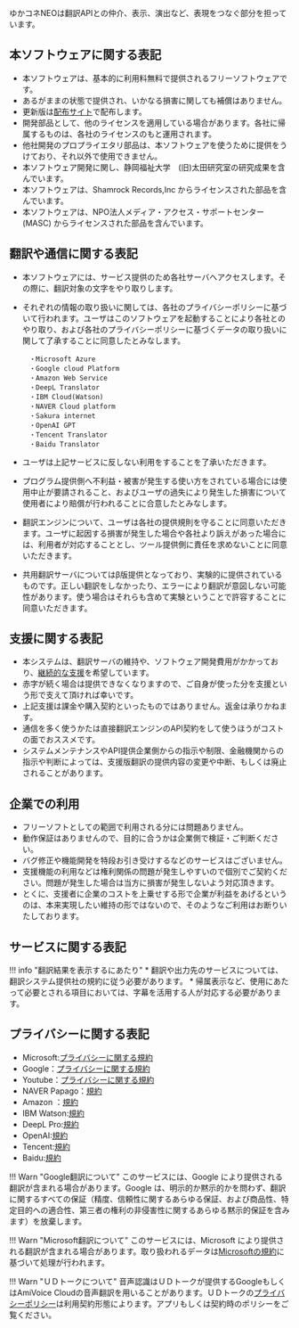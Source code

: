 ゆかコネNEOは翻訳APIとの仲介、表示、演出など、表現をつなぐ部分を担っています。

## 本ソフトウェアに関する表記

* 本ソフトウェアは、基本的に利用料無料で提供されるフリーソフトウェアです。
* あるがままの状態で提供され、いかなる損害に関しても補償はありません。
* 更新版は[配布サイト](https://nmori.github.io/yncneo-Docs/download/)で配布します。　
* 開発部品として、他のライセンスを適用している場合があります。各社に帰属するものは、各社のライセンスのもと運用されます。
* 他社開発のプロプライエタリ部品は、本ソフトウェアを使うために提供をうけており、それ以外で使用できません。
* 本ソフトウェア開発に関し、静岡福祉大学　(旧)太田研究室の研究成果を含んでいます。
* 本ソフトウェアは、Shamrock Records,Inc からライセンスされた部品を含んでいます。
* 本ソフトウェアは、NPO法人メディア・アクセス・サポートセンター(MASC) からライセンスされた部品を含んでいます。

## 翻訳や通信に関する表記

* 本ソフトウェアには、サービス提供のため各社サーバへアクセスします。その際に、翻訳対象の文字をやり取りします。

* それぞれの情報の取り扱いに関しては、各社のプライバシーポリシーに基づいて行われます。ユーザはこのソフトウェアを起動することにより各社とのやり取り、および各社のプライバシーポリシーに基づくデータの取り扱いに関して了承することに同意したとみなします。

    ```text
    　・Microsoft Azure
    　・Google cloud Platform
    　・Amazon Web Service
    　・DeepL Translator
    　・IBM Cloud(Watson)
    　・NAVER Cloud platform
    　・Sakura internet
    　・OpenAI GPT
    　・Tencent Translator
    　・Baidu Translator
    ```

* ユーザは上記サービスに反しない利用をすることを了承いただきます。
* プログラム提供側へ不利益・被害が発生する使い方をされている場合には使用中止が要請されること、およびユーザの過失により発生した損害について使用者により賠償が行われることに合意したとみなします。
　
* 翻訳エンジンについて、ユーザは各社の提供規則を守ることに同意いただきます。ユーザに起因する損害が発生した場合や各社より訴えがあった場合には、利用者が対応することとし、ツール提供側に責任を求めないことに同意いただきます。
　
* 共用翻訳サーバについてはβ版提供となっており、実験的に提供されているものです。正しい翻訳をしなかったり、エラーにより翻訳が意図しない可能性があります。使う場合はそれらも含めて実験ということで許容することに同意いただきます。

## 支援に関する表記

* 本システムは、翻訳サーバの維持や、ソフトウェア開発費用がかかっており、[継続的な支援](https://nao.fanbox.cc/
)を希望しています。
* 赤字が続く場合は提供できなくなりますので、ご自身が使った分を支援という形で支えて頂ければ幸いです。
* 上記支援は課金や購入契約といったものではありません。返金は承りかねます。
* 通信を多く使うかたは直接翻訳エンジンのAPI契約をして使うほうがコストの面でおススメです。
* システムメンテナンスやAPI提供企業側からの指示や制限、金融機関からの指示や判断によっては、支援版翻訳の提供内容の変更や中断、もしくは廃止されることがあります。

## 企業での利用

* フリーソフトとしての範囲で利用される分には問題ありません。
* 動作保証はありませんので、目的に合うかは企業側で検証・ご判断ください。
* バグ修正や機能開発を特段お引き受けするなどのサービスはございません。
* 支援機能の利用などは権利関係の問題が発生しやすいので個別でご契約ください。問題が発生した場合は当方に損害が発生しないよう対応頂きます。
* とくに、支援者に企業のコストを上乗せする形で企業が利益をあげるというのは、本来実現したい維持の形ではないので、そのようなご利用はお断りいたしております。

## サービスに関する表記

!!! info "翻訳結果を表示するにあたり"
    * 翻訳や出力先のサービスについては、翻訳システム提供社の規約に従う必要があります。
    * 帰属表示など、使用にあたって必要とされる項目においては、字幕を活用する人が対応する必要があります。

## プライバシーに関する表記

* Microsoft:[プライバシーに関する規約](https://azure.microsoft.com/ja-jp/support/legal/cognitive-services-compliance-and-privacy/)
* Google：[プライバシーに関する規約](https://policies.google.com/privacy?hl=ja)
* Youtube：[プライバシーに関する規約](https://www.youtube.com/t/terms)
* NAVER Papago：[規約](https://www.ncloud.com/policy/terms/svc)
* Amazon ：[規約](https://aws.amazon.com/jp/aup/)
* IBM Watson:[規約](https://www.ibm.com/jp-ja/legal?lnk=flg-tous-jpja)
* DeepL Pro:[規約](https://www.deepl.com/ja/pro-license/)
* OpenAI:[規約](https://openai.com/policies/terms-of-use/)
* Tencent:[規約](https://www.tencentcloud.com/document/product/1161/51200)
* Baidu:[規約](http://api.fanyi.baidu.com/doc/5)

!!! Warn "Google翻訳について"
    このサービスには、Google により提供される翻訳が含まれる場合があります。Google は、明示的か黙示的かを問わず、翻訳に関するすべての保証（精度、信頼性に関するあらゆる保証、および商品性、特定目的への適合性、第三者の権利の非侵害性に関するあらゆる黙示的保証を含みます）を放棄します。

!!! Warn "Microsoft翻訳について"
    このサービスには、Microsoft により提供される翻訳が含まれる場合があります。取り扱われるデータは[Microsoftの規約](https://privacy.microsoft.com/ja-jp/privacystatement)に基づいて処理が行われます。

!!! Warn "ＵＤトークについて"
    音声認識はＵＤトークが提供するGoogleもしくはAmiVoice Cloudの音声翻訳を用いることがあります。ＵＤトークの[プライバシーポリシー](http://udtalk.jp/license/)は利用契約形態によります。アプリもしくは契約時のポリシーをご覧ください。

